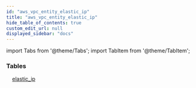 ```yaml
---
id: "aws_vpc_entity_elastic_ip"
title: "aws_vpc_entity_elastic_ip"
hide_table_of_contents: true
custom_edit_url: null
displayed_sidebar: "docs"
---
```


import Tabs from '@theme/Tabs';
import TabItem from '@theme/TabItem';

<Tabs>
  <TabItem value="Components" label="Components" default>

### Tables

    [elastic_ip](../../aws/tables/aws_vpc_entity_elastic_ip.ElasticIp)

</TabItem>
  <TabItem value="Code examples" label="Code examples">

</TabItem>
</Tabs>
